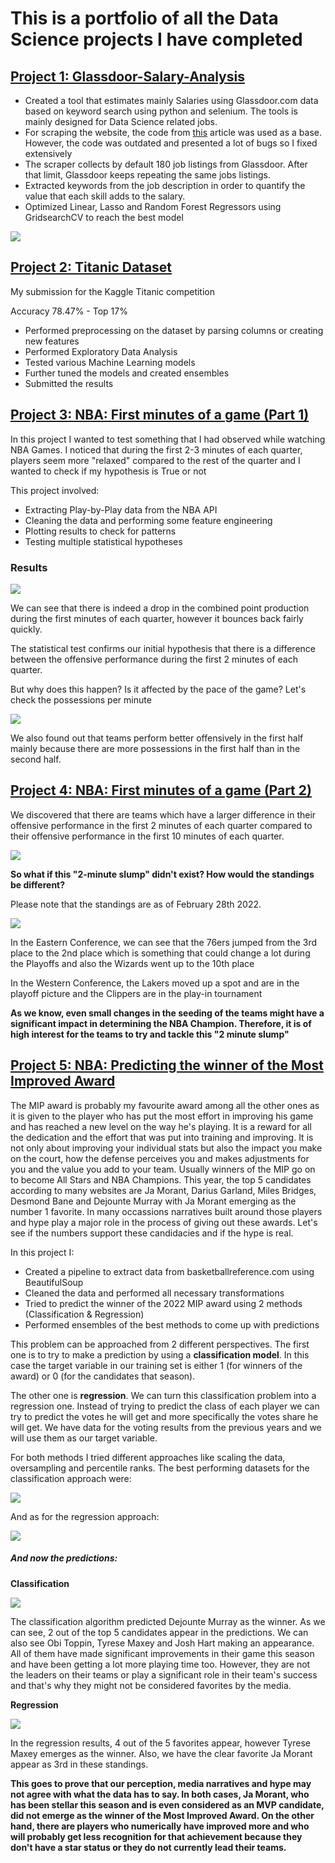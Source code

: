 # This is a portfolio of all the Data Science projects I have completed

## [Project 1: Glassdoor-Salary-Analysis](https://github.com/MarlinMyrte/Glassdoor-Salary-Analysis)

- Created a tool that estimates mainly Salaries using Glassdoor.com data based on keyword search using python and selenium. The tools is mainly designed for Data Science related jobs.
- For scraping the website, the code from [this](https://towardsdatascience.com/selenium-tutorial-scraping-glassdoor-com-in-10-minutes-3d0915c6d905) article was used as a base. However, the code was outdated and presented a lot of bugs so I fixed extensively
- The scraper collects by default 180 job listings from Glassdoor. After that limit, Glassdoor keeps repeating the same jobs listings.
- Extracted keywords from the job description in order to quantify the value that each skill adds to the salary.
- Optimized Linear, Lasso and Random Forest Regressors using GridsearchCV to reach the best model

![](/Images/Wordcloud.png)


## [Project 2: Titanic Dataset](https://github.com/MarlinMyrte/Titanic-Dataset)

My submission for the Kaggle Titanic competition

Accuracy 78.47% - Top 17%

- Performed preprocessing on the dataset by parsing columns or creating new features
- Performed Exploratory Data Analysis
- Tested various Machine Learning models
- Further tuned the models and created ensembles
- Submitted the results


## [Project 3: NBA: First minutes of a game (Part 1)](https://github.com/MarlinMyrte/First-Minutes-Part-1)

In this project I wanted to test something that I had observed while watching NBA Games. I noticed that during the first 2-3 minutes of each quarter, players seem more "relaxed" compared to the rest of the quarter and I wanted to check if my hypothesis is True or not

This project involved:
- Extracting Play-by-Play data from the NBA API
- Cleaning the data and performing some feature engineering
- Plotting results to check for patterns
- Testing multiple statistical hypotheses

### Results

![](/Images/ppm_avg.png)

We can see that there is indeed a drop in the combined point production during the first minutes of each quarter, however it bounces back fairly quickly.

The statistical test confirms our initial hypothesis that there is a difference between the offensive performance during the first 2 minutes of each quarter.

But why does this happen? Is it affected by the pace of the game? Let's check the possessions per minute

![](/Images/poss_pm_avg.png)

We also found out that teams perform better offensively in the first half mainly because there are more possessions in the first half than in the second half.

## [Project 4: NBA: First minutes of a game (Part 2)](https://github.com/MarlinMyrte/First-Minutes-Part-2)

We discovered that there are teams which have a larger difference in their offensive performance in the first 2 minutes of each quarter compared to their offensive performance in the first 10 minutes of each quarter.

![](/Images/Top%20Bottom%20diff.png)

**So what if this "2-minute slump" didn't exist? How would the standings be different?**

Please note that the standings are as of February 28th 2022.

![](/Images/Full_Standings.png)

In the Eastern Conference, we can see that the 76ers jumped from the 3rd place to the 2nd place which is something that could change a lot during the Playoffs and also the Wizards went up to the 10th place

Ιn the Western Conference, the Lakers moved up a spot and are in the playoff picture and the Clippers are in the play-in tournament

**As we know, even small changes in the seeding of the teams might have a significant impact in determining the NBA Champion. Therefore, it is of high interest for the teams to try and tackle this "2 minute slump"**

## [Project 5: NBA: Predicting the winner of the Most Improved Award](https://github.com/MarlinMyrte/Most-Improved-Player-Prediction)

The MIP award is probably my favourite award among all the other ones as it is given to the player who has put the most effort in improving his game and has reached a new level on the way he's playing. It is a reward for all the dedication and the effort that was put into training and improving. It is not only about improving your individual stats but also the impact you make on the court, how the defense perceives you and makes adjustments for you and the value you add to your team. Usually winners of the MIP go on to become All Stars and NBA Champions. This year, the top 5 candidates according to many websites are Ja Morant, Darius Garland, Miles Bridges, Desmond Bane and Dejounte Murray with Ja Morant emerging as the number 1 favorite. In many occassions narratives built around those players and hype play a major role in the process of giving out these awards. Let's see if the numbers support these candidacies and if the hype is real.

In this project I:
- Created a pipeline to extract data from basketballreference.com using BeautifulSoup
- Cleaned the data and performed all necessary transformations
- Tried to predict the winner of the 2022 MIP award using 2 methods (Classification & Regression)
- Performed ensembles of the best methods to come up with predictions

This problem can be approached from 2 different perspectives. The first one is to try to make a prediction by using a **classification model**. In this case the target variable in our training set is either 1 (for winners of the award) or 0 (for the candidates that season).

The other one is **regression**. We can turn this classification problem into a regression one. Instead of trying to predict the class of each player we can try to predict the votes he will get and more specifically the votes share he will get. We have data for the voting results from the previous years and we will use them as our target variable.

For both methods I tried different approaches like scaling the data, oversampling and percentile ranks.
The best performing datasets for the classification approach were:

![](/Images/clf_accuracies.png)

And as for the regression approach:

![](/Images/reg_accuracies.png)

##### And now the predictions:

**Classification**

![](/Images/clf_pred.png)

The classification algorithm predicted Dejounte Murray as the winner. As we can see, 2 out of the top 5 candidates appear in the predictions. We can also see Obi Toppin, Tyrese Maxey and Josh Hart making an appearance. All of them have made significant improvements in their game this season and have been getting a lot more playing time too. However, they are not the leaders on their teams or play a significant role in their team's success and that's why they might not be considered favorites by the media.

**Regression**

![](/Images/reg_pred.png)

In the regression results, 4 out of the 5 favorites appear, however Tyrese Maxey emerges as the winner. Also, we have the clear favorite Ja Morant appear as 3rd in these standings.

**This goes to prove that our perception, media narratives and hype may not agree with what the data has to say. In both cases, Ja Morant, who has been stellar this season and is even considered as an MVP candidate, did not emerge as the winner of the Most Improved Award. On the other hand, there are players who numerically have improved more and who will probably get less recognition for that achievement because they don't have a star status or they do not currently lead their teams.**
